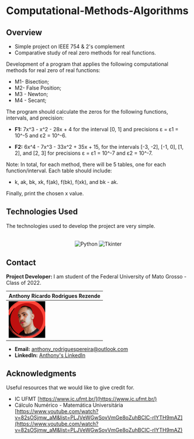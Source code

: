 # Computational-Methods-Algorithms

## Overview

- Simple project on IEEE 754 & 2's complement
- Comparative study of real zero methods for real functions.

Development of a program that applies the following computational methods for real zero of real functions:

- M1- Bisection;
- M2- False Position;
- M3 - Newton;
- M4 - Secant;

The program should calculate the zeros for the following functions, intervals, and precision:

- **F1:** 7x^3 - x^2 - 28x + 4 for the interval [0, 1] and precisions ε = ε1 = 10^-5 and ε2 = 10^-6.

- **F2:** 6x^4 - 7x^3 - 33x^2 + 35x + 15, for the intervals [-3, -2], [-1, 0], [1, 2], and [2, 3] for precisions ε = ε1 = 10^-7 and ε2 = 10^-7.

Note: In total, for each method, there will be 5 tables, one for each function/interval. Each table should include:

- k, ak, bk, xk, f(ak), f(bk), f(xk), and bk - ak.

Finally, print the chosen x value.

## Technologies Used

The technologies used to develop the project are very simple.

<div style="display: inline_block" align="center"><br>
  <img align="center" alt="Python" height="38" width="100" src="https://img.shields.io/badge/Python-3776AB?style=for-the-badge&logo=python&logoColor=white">
  <img align="center" alt="Tkinter" height="38" width="100" src="https://img.shields.io/badge/Tkinter-4B8BBE?style=for-the-badge&logo=tkinter&logoColor=white">
</div>

## Contact
<strong> Project Developer: </strong> I am student of the Federal University of Mato Grosso - Class of 2022.

| Anthony Ricardo Rodrigues Rezende | 
| --- |
| <img src="./images/anthony.jpeg" alt="Anthony's Photo" width="100"/> |

- **Email:** anthony_rodriguespereira@outlook.com
- **LinkedIn:** [Anthony's LinkedIn](https://www.linkedin.com/in/anthony-ricardo-rodrigues-rezende-486917227/)

## Acknowledgments
Useful resources that we would like to give credit for.

- IC UFMT [https://www.ic.ufmt.br/](https://www.ic.ufmt.br/)
- Cálculo Numérico - Matemática Universitária [https://www.youtube.com/watch?v=82sOSjmw_aM&list=PLJVeWGwSovVmGe8oZuhBClC-rIYTH9mAZ](https://www.youtube.com/watch?v=82sOSjmw_aM&list=PLJVeWGwSovVmGe8oZuhBClC-rIYTH9mAZ)
  
##


